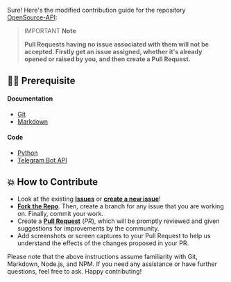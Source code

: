 Sure! Here's the modified contribution guide for the repository [OpenSource-API](https://github.com/Pradumnasaraf/CryptoGram):

> IMPORTANT **Note**
>
> **Pull Requests having no issue associated with them will not be accepted. Firstly get an issue assigned, whether it's already opened or raised by you, and then create a Pull Request.**

## 👨‍💻 Prerequisite

#### Documentation

- [Git](https://git-scm.com/)
- [Markdown](https://www.markdownguide.org/basic-syntax/)

#### Code

- [Python](https://www.python.org/)
- [Telegram Bot API](https://core.telegram.org/bots/api)

## 💥 How to Contribute

- Look at the existing [**Issues**](https://github.com/Pradumnasaraf/CryptoGram/issues) or [**create a new issue**](https://github.com/Pradumnasaraf/CryptoGram/issues/new/choose)!
- [**Fork the Repo**](https://github.com/Pradumnasaraf/CryptoGram/fork). Then, create a branch for any issue that you are working on. Finally, commit your work.
- Create a **[Pull Request](https://github.com/Pradumnasaraf/CryptoGram/compare)** (_PR_), which will be promptly reviewed and given suggestions for improvements by the community.
- Add screenshots or screen captures to your Pull Request to help us understand the effects of the changes proposed in your PR.

Please note that the above instructions assume familiarity with Git, Markdown, Node.js, and NPM. If you need any assistance or have further questions, feel free to ask. Happy contributing!
